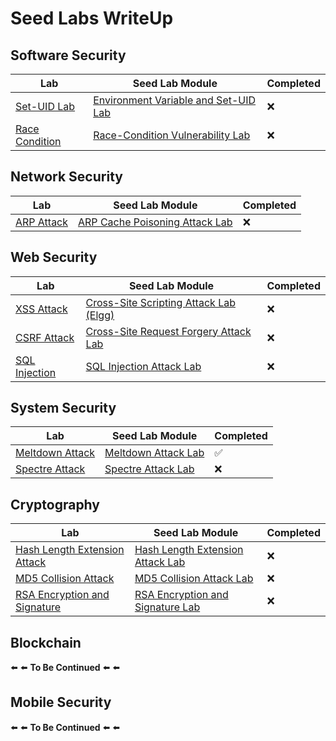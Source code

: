 # Seed Labs WriteUp

## Software Security

| Lab | Seed Lab Module | Completed |
| ------ | ------ | ------ |
| [Set-UID Lab]() | [Environment Variable and Set-UID Lab](https://seedsecuritylabs.org/Labs_20.04/Software/Environment_Variable_and_SetUID/) | :x: |
| [Race Condition]() | [Race-Condition Vulnerability Lab](https://seedsecuritylabs.org/Labs_20.04/Software/Race_Condition/) | :x: |


## Network Security

| Lab | Seed Lab Module | Completed |
| ------ | ------ | ------ |
| [ARP Attack]() | [ARP Cache Poisoning Attack Lab](https://seedsecuritylabs.org/Labs_20.04/Networking/ARP_Attack/) | :x: |


## Web Security

| Lab | Seed Lab Module | Completed |
| ------ | ------ | ------ |
| [XSS Attack]() | [Cross-Site Scripting Attack Lab (Elgg)](https://seedsecuritylabs.org/Labs_20.04/Web/Web_XSS_Elgg/) | :x: |
| [CSRF Attack]() | [Cross-Site Request Forgery Attack Lab](https://seedsecuritylabs.org/Labs_20.04/Web/Web_CSRF_Elgg/) | :x: |
| [SQL Injection]() | [SQL Injection Attack Lab](https://seedsecuritylabs.org/Labs_20.04/Web/Web_SQL_Injection/) | :x: |

## System Security 

| Lab | Seed Lab Module | Completed |
| ------ | ------ | ------ |
| [Meltdown Attack](https://github.com/tanasinp/SeedLab/tree/main/System/meltdown_attack) | [Meltdown Attack Lab](https://seedsecuritylabs.org/Labs_20.04/System/Meltdown_Attack/) | :white_check_mark: |
| [Spectre Attack]() | [Spectre Attack Lab](https://seedsecuritylabs.org/Labs_20.04/System/Spectre_Attack/) | :x: |

## Cryptography

| Lab | Seed Lab Module | Completed |
| ------ | ------ | ------ |
| [Hash Length Extension Attack]() | [Hash Length Extension Attack Lab](https://seedsecuritylabs.org/Labs_20.04/Crypto/Crypto_Hash_Length_Ext/) | :x: |
| [MD5 Collision Attack]() | [MD5 Collision Attack Lab](https://seedsecuritylabs.org/Labs_20.04/Crypto/Crypto_MD5_Collision/) | :x: |
| [RSA Encryption and Signature]() | [RSA Encryption and Signature Lab](https://seedsecuritylabs.org/Labs_20.04/Crypto/Crypto_RSA/) | :x: |

## Blockchain

:arrow_left: :arrow_left: **To Be Continued** :arrow_left: :arrow_left:

## Mobile Security

:arrow_left: :arrow_left: **To Be Continued** :arrow_left: :arrow_left: